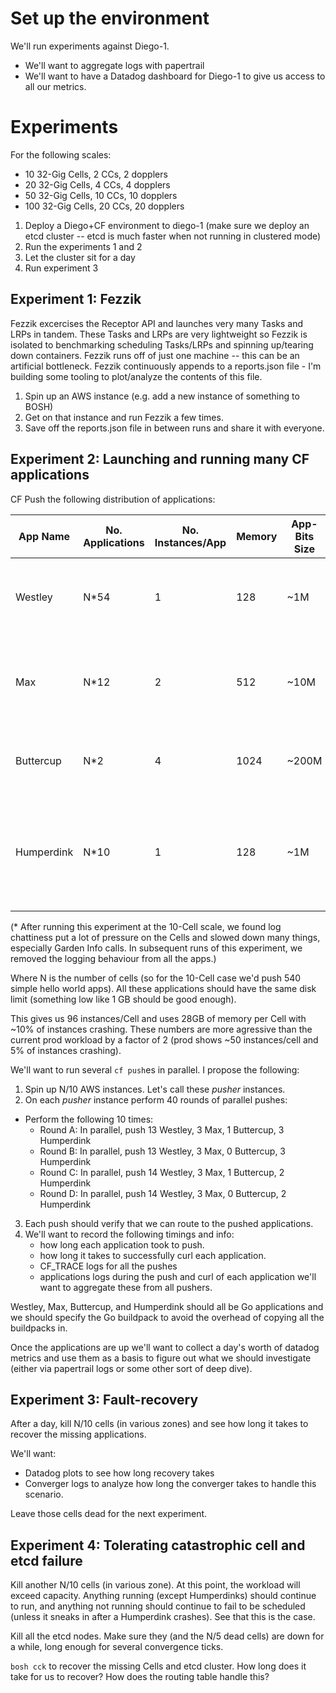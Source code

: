 # Set up the environment

We'll run experiments against Diego-1.
- We'll want to aggregate logs with papertrail
- We'll want to have a Datadog dashboard for Diego-1 to give us access to all our metrics.

# Experiments

For the following scales:
- 10 32-Gig Cells, 2 CCs, 2 dopplers
- 20 32-Gig Cells, 4 CCs, 4 dopplers
- 50 32-Gig Cells, 10 CCs, 10 dopplers
- 100 32-Gig Cells, 20 CCs, 20 dopplers

1. Deploy a Diego+CF environment to diego-1 (make sure we deploy an etcd cluster -- etcd is much faster when not running in clustered mode)
2. Run the experiments 1 and 2
3. Let the cluster sit for a day
4. Run experiment 3

## Experiment 1: Fezzik

Fezzik excercises the Receptor API and launches very many Tasks and LRPs in tandem.  These Tasks and LRPs are very lightweight so Fezzik is isolated to benchmarking scheduling Tasks/LRPs and spinning up/tearing down containers.  Fezzik runs off of just one machine -- this can be an artificial bottleneck.  Fezzik continuously appends to a reports.json file - I'm building some tooling to plot/analyze the contents of this file.

1. Spin up an AWS instance (e.g. add a new instance of something to BOSH)
2. Get on that instance and run Fezzik a few times.
3. Save off the reports.json file in between runs and share it with everyone.

## Experiment 2: Launching and running many CF applications

CF Push the following distribution of applications:

App Name | No. Applications | No. Instances/App | Memory | App-Bits Size | Details*
---------|------------------|-------------------|--------|---------------|-------
Westley | N*54 | 1 | 128 | ~1M | A simple Hello World application: not chatty (one log-line/second)
Max | N*12 | 2 | 512 | ~10M | An HA low-load microservice: moderately chatty logs (10 log-lines/second)
Buttercup | N*2  | 4 | 1024 | ~200M | Web application: very chatty (20 log-lines/second)
Humperdink | N*10 | 1 | 128 | ~1M | A perpetually crashing application (no logs).  This app should start, wait for 30 seconds, then crash.

(* After running this experiment at the 10-Cell scale, we found log chattiness put a lot of pressure on the Cells and slowed down many things, especially Garden Info calls.  In subsequent runs of this experiment, we removed the logging behaviour from all the apps.)

Where N is the number of cells (so for the 10-Cell case we'd push 540 simple hello world apps).  All these applications should have the same disk limit (something low like 1 GB should be good enough).

This gives us 96 instances/Cell and uses 28GB of memory per Cell with ~10% of instances crashing.  These numbers are more agressive than the current prod workload by a factor of 2 (prod shows ~50 instances/cell and 5% of instances crashing).

We'll want to run several `cf push`es in parallel.  I propose the following:

1. Spin up N/10 AWS instances.  Let's call these *pusher* instances.
2. On each *pusher* instance perform 40 rounds of parallel pushes:
  - Perform the following 10 times:
      - Round A: In parallel, push 13 Westley, 3 Max, 1 Buttercup, 3 Humperdink
      - Round B: In parallel, push 13 Westley, 3 Max, 0 Buttercup, 3 Humperdink
      - Round C: In parallel, push 14 Westley, 3 Max, 1 Buttercup, 2 Humperdink
      - Round D: In parallel, push 14 Westley, 3 Max, 0 Buttercup, 2 Humperdink
3. Each push should verify that we can route to the pushed applications.
4. We'll want to record the following timings and info:
   - how long each application took to push.
   - how long it takes to successfully curl each application.
   - CF_TRACE logs for all the pushes
   - applications logs during the push and curl of each application
   we'll want to aggregate these from all pushers.

Westley, Max, Buttercup, and Humperdink should all be Go applications and we should specify the Go buildpack to avoid the overhead of copying all the buildpacks in.

Once the applications are up we'll want to collect a day's worth of datadog metrics and use them as a basis to figure out what we should investigate (either via papertrail logs or some other sort of deep dive).

## Experiment 3: Fault-recovery

After a day, kill N/10 cells (in various zones) and see how long it takes to recover the missing applications.

We'll want:
- Datadog plots to see how long recovery takes
- Converger logs to analyze how long the converger takes to handle this scenario.

Leave those cells dead for the next experiment.

## Experiment 4: Tolerating catastrophic cell and etcd failure

Kill another N/10 cells (in various zone).  At this point, the workload will exceed capacity.  Anything running (except Humperdinks) should continue to run, and anything not running should continue to fail to be scheduled (unless it sneaks in after a Humperdink crashes).  See that this is the case.

Kill all the etcd nodes.  Make sure they (and the N/5 dead cells) are down for a while, long enough for several convergence ticks.

`bosh cck` to recover the missing Cells and etcd cluster.  How long does it take for us to recover?  How does the routing table handle this?
